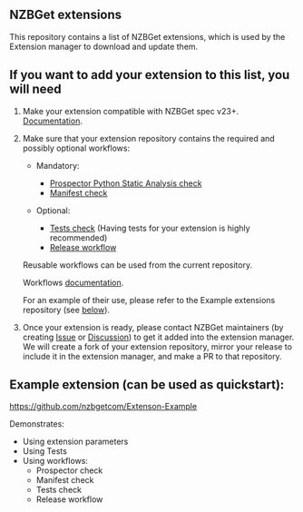 ## NZBGet extensions

This repository contains a list of NZBGet extensions, which is used by the Extension manager to download and update them.

## If you want to add your extension to this list, you will need

1. Make your extension compatible with NZBGet spec v23+.
[Documentation](https://github.com/nzbgetcom/nzbget/blob/develop/docs/extensions/EXTENSIONS.md).

2. Make sure that your extension repository contains the required and possibly optional workflows:

<ul>

- Mandatory:
  - [Prospector Python Static Analysis check](WORKFLOWS.md#prospector)
  - [Manifest check](WORKFLOWS.md#manifest)

- Optional:
  - [Tests check](WORKFLOWS.md#tests) (Having tests for your extension is highly recommended)
  - [Release workflow](WORKFLOWS.md#release)

Reusable workflows can be used from the current repository.

Workflows [documentation](WORKFLOWS.md).

For an example of their use, please refer to the Example extensions repository (see [below](#example-extension-can-be-used-as-quickstart)).

</ul>

3. Once your extension is ready, please contact NZBGet maintainers (by creating [Issue](https://github.com/nzbgetcom/nzbget/issues) or [Discussion](https://github.com/nzbgetcom/nzbget/discussions)) to get it added into the extension manager.
We will create a fork of your extension repository, mirror your release to include it in the extension manager, and make a PR to that repository.

## Example extension (can be used as quickstart):

https://github.com/nzbgetcom/Extenson-Example

Demonstrates:
- Using extension parameters
- Using Tests
- Using workflows:
    - Prospector check
    - Manifest check
    - Tests check
    - Release workflow
